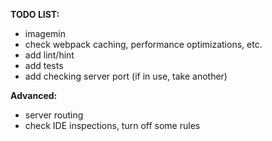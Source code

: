 **TODO LIST:**

- imagemin
- check webpack caching, performance optimizations, etc.
- add lint/hint
- add tests
- add checking server port (if in use, take another)


**Advanced:**

- server routing
- check IDE inspections, turn off some rules
